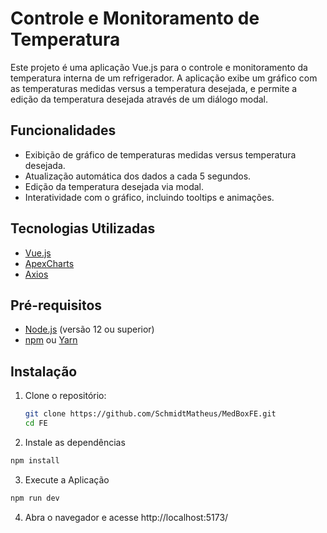 # Controle e Monitoramento de Temperatura

Este projeto é uma aplicação Vue.js para o controle e monitoramento da temperatura interna de um refrigerador. A aplicação exibe um gráfico com as temperaturas medidas versus a temperatura desejada, e permite a edição da temperatura desejada através de um diálogo modal.

## Funcionalidades

- Exibição de gráfico de temperaturas medidas versus temperatura desejada.
- Atualização automática dos dados a cada 5 segundos.
- Edição da temperatura desejada via modal.
- Interatividade com o gráfico, incluindo tooltips e animações.

## Tecnologias Utilizadas

- [Vue.js](https://vuejs.org/)
- [ApexCharts](https://apexcharts.com/)
- [Axios](https://axios-http.com/)

## Pré-requisitos

- [Node.js](https://nodejs.org/) (versão 12 ou superior)
- [npm](https://www.npmjs.com/) ou [Yarn](https://yarnpkg.com/)

## Instalação

1. Clone o repositório:

   ```sh
   git clone https://github.com/SchmidtMatheus/MedBoxFE.git
   cd FE


2. Instale as dependências

```sh
npm install
```

3. Execute a Aplicação

```sh
npm run dev
```

4. Abra o navegador e acesse http://localhost:5173/
